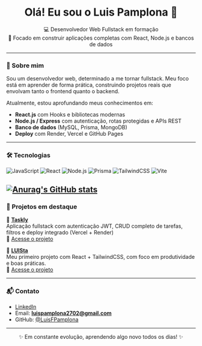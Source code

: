 <h1 align="center">Olá! Eu sou o Luis Pamplona 👋</h1>

<p align="center">
  💻 Desenvolvedor Web Fullstack em formação <br/>
  🚀 Focado em construir aplicações completas com React, Node.js e bancos de dados
</p>

---

### 🧠 Sobre mim

Sou um desenvolvedor web, determinado a me tornar fullstack. Meu foco está em aprender de forma prática, construindo projetos reais que envolvam tanto o frontend quanto o backend.

Atualmente, estou aprofundando meus conhecimentos em:

- **React.js** com Hooks e bibliotecas modernas
- **Node.js / Express** com autenticação, rotas protegidas e APIs REST
- **Banco de dados** (MySQL, Prisma, MongoDB)
- **Deploy** com Render, Vercel e GitHub Pages

---

### 🛠️ Tecnologias

![JavaScript](https://img.shields.io/badge/JavaScript-F7DF1E?style=for-the-badge&logo=javascript&logoColor=black)
![React](https://img.shields.io/badge/React-20232A?style=for-the-badge&logo=react&logoColor=61DAFB)
![Node.js](https://img.shields.io/badge/Node.js-339933?style=for-the-badge&logo=nodedotjs&logoColor=white)
![Prisma](https://img.shields.io/badge/Prisma-2D3748?style=for-the-badge&logo=prisma&logoColor=white)
![TailwindCSS](https://img.shields.io/badge/TailwindCSS-38B2AC?style=for-the-badge&logo=tailwind-css&logoColor=white)
![Vite](https://img.shields.io/badge/Vite-646CFF?style=for-the-badge&logo=vite&logoColor=white)

[![Anurag's GitHub stats](https://github-readme-stats.vercel.app/api?username=LuisFPamplona)](https://github.com/anuraghazra/github-readme-stats)
---

### 🧩 Projetos em destaque

🔹 **[Taskly](https://github.com/LuisFPamplona/taskly)**  
Aplicação fullstack com autenticação JWT, CRUD completo de tarefas, filtros e deploy integrado (Vercel + Render)  
🔗 [Acesse o projeto](https://taskly-woad.vercel.app)

🔹 **[LUISta](https://github.com/LuisFPamplona/LUISta)**  
Meu primeiro projeto com React + TailwindCSS, com foco em produtividade e boas práticas.  
🔗 [Acesse o projeto](https://luisfpamplona.github.io/LUISta/)

---

### 📬 Contato

- [LinkedIn](www.linkedin.com/in/luis-pamplona-552030310)
- Email: **luispamplona2702@gmail.com**
- GitHub: [@LuisFPamplona](https://github.com/LuisFPamplona)

---

<p align="center">✨ Em constante evolução, aprendendo algo novo todos os dias! ✨</p>

